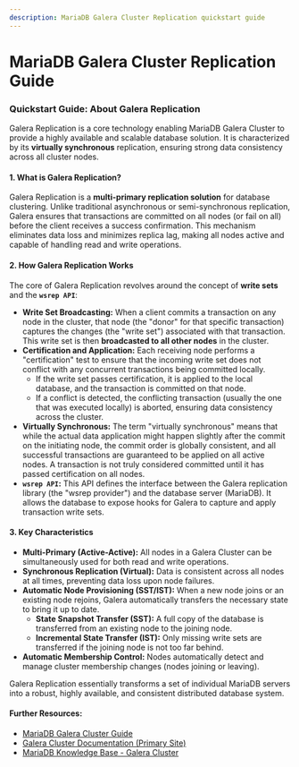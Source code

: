```yaml
---
description: MariaDB Galera Cluster Replication quickstart guide
---
```


# MariaDB Galera Cluster Replication Guide

### Quickstart Guide: About Galera Replication

Galera Replication is a core technology enabling MariaDB Galera Cluster to provide a highly available and scalable database solution. It is characterized by its **virtually synchronous** replication, ensuring strong data consistency across all cluster nodes.

#### 1. What is Galera Replication?

Galera Replication is a **multi-primary replication solution** for database clustering. Unlike traditional asynchronous or semi-synchronous replication, Galera ensures that transactions are committed on all nodes (or fail on all) before the client receives a success confirmation. This mechanism eliminates data loss and minimizes replica lag, making all nodes active and capable of handling read and write operations.

#### 2. How Galera Replication Works

The core of Galera Replication revolves around the concept of **write sets** and the **`wsrep API`**:

* **Write Set Broadcasting:** When a client commits a transaction on any node in the cluster, that node (the "donor" for that specific transaction) captures the changes (the "write set") associated with that transaction. This write set is then **broadcasted to all other nodes** in the cluster.
* **Certification and Application:** Each receiving node performs a "certification" test to ensure that the incoming write set does not conflict with any concurrent transactions being committed locally.
  * If the write set passes certification, it is applied to the local database, and the transaction is committed on that node.
  * If a conflict is detected, the conflicting transaction (usually the one that was executed locally) is aborted, ensuring data consistency across the cluster.
* **Virtually Synchronous:** The term "virtually synchronous" means that while the actual data application might happen slightly after the commit on the initiating node, the commit order is globally consistent, and all successful transactions are guaranteed to be applied on all active nodes. A transaction is not truly considered committed until it has passed certification on all nodes.
* **`wsrep API`:** This API defines the interface between the Galera replication library (the "wsrep provider") and the database server (MariaDB). It allows the database to expose hooks for Galera to capture and apply transaction write sets.

#### 3. Key Characteristics

* **Multi-Primary (Active-Active):** All nodes in a Galera Cluster can be simultaneously used for both read and write operations.
* **Synchronous Replication (Virtual):** Data is consistent across all nodes at all times, preventing data loss upon node failures.
* **Automatic Node Provisioning (SST/IST):** When a new node joins or an existing node rejoins, Galera automatically transfers the necessary state to bring it up to date.
  * **State Snapshot Transfer (SST):** A full copy of the database is transferred from an existing node to the joining node.
  * **Incremental State Transfer (IST):** Only missing write sets are transferred if the joining node is not too far behind.
* **Automatic Membership Control:** Nodes automatically detect and manage cluster membership changes (nodes joining or leaving).

Galera Replication essentially transforms a set of individual MariaDB servers into a robust, highly available, and consistent distributed database system.

#### Further Resources:

* [MariaDB Galera Cluster Guide](https://mariadb.net/docs/galera-cluster/galera-cluster-quickstart-guides/mariadb-galera-cluster-guide)
* [Galera Cluster Documentation (Primary Site)](https://www.google.com/search?q=https://galeracluster.com/documentation/html_docs_galera/galera-overview.html\&authuser=1)
* [MariaDB Knowledge Base - Galera Cluster](https://mariadb.com/kb/en/galera-cluster/)
